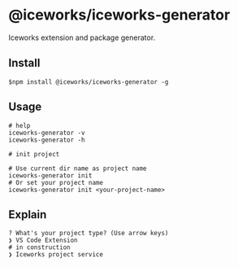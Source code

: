 # @iceworks/iceworks-generator

Iceworks extension and package generator.

## Install

```shell
$npm install @iceworks/iceworks-generator -g
```

## Usage

```shell
# help
iceworks-generator -v
iceworks-generator -h

# init project

# Use current dir name as project name
iceworks-generator init 
# Or set your project name
iceworks-generator init <your-project-name>

```

## Explain

```
? What's your project type? (Use arrow keys)
❯ VS Code Extension
# in construction
❯ Iceworks project service
```